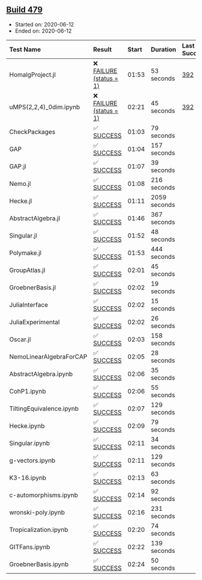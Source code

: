 ## [Build 479](https://oscarci.mathematik.uni-kl.de/job/oscar-julia-1.4/479/)

* Started on: 2020-06-12
* Ended on: 2020-06-12

| Test Name    | Result | Start | Duration | Last Success | First Failure |
|:-------------|:-------|:------|:---------|:-------------|:--------------|
| HomalgProject.jl | ❌ [FAILURE (status = 1)](https://oscarci.mathematik.uni-kl.de/job/oscar-julia-1.4/479/artifact/logs/build-479/HomalgProject.jl.log) | 01:53 | 53 seconds | [392](https://oscarci.mathematik.uni-kl.de/job/oscar-julia-1.4/392/) | [393](https://oscarci.mathematik.uni-kl.de/job/oscar-julia-1.4/393/) |
| uMPS(2,2,4)_0dim.ipynb | ❌ [FAILURE (status = 1)](https://oscarci.mathematik.uni-kl.de/job/oscar-julia-1.4/479/artifact/logs/build-479/uMPS-2-2-4-_0dim.ipynb.log) | 02:21 | 45 seconds | [392](https://oscarci.mathematik.uni-kl.de/job/oscar-julia-1.4/392/) | [393](https://oscarci.mathematik.uni-kl.de/job/oscar-julia-1.4/393/) |
| CheckPackages | ✅ [SUCCESS](https://oscarci.mathematik.uni-kl.de/job/oscar-julia-1.4/479/artifact/logs/build-479/CheckPackages.log) | 01:03 | 79 seconds |  |  |
| GAP | ✅ [SUCCESS](https://oscarci.mathematik.uni-kl.de/job/oscar-julia-1.4/479/artifact/logs/build-479/GAP.log) | 01:04 | 157 seconds |  |  |
| GAP.jl | ✅ [SUCCESS](https://oscarci.mathematik.uni-kl.de/job/oscar-julia-1.4/479/artifact/logs/build-479/GAP.jl.log) | 01:07 | 39 seconds |  |  |
| Nemo.jl | ✅ [SUCCESS](https://oscarci.mathematik.uni-kl.de/job/oscar-julia-1.4/479/artifact/logs/build-479/Nemo.jl.log) | 01:08 | 216 seconds |  |  |
| Hecke.jl | ✅ [SUCCESS](https://oscarci.mathematik.uni-kl.de/job/oscar-julia-1.4/479/artifact/logs/build-479/Hecke.jl.log) | 01:11 | 2059 seconds |  |  |
| AbstractAlgebra.jl | ✅ [SUCCESS](https://oscarci.mathematik.uni-kl.de/job/oscar-julia-1.4/479/artifact/logs/build-479/AbstractAlgebra.jl.log) | 01:46 | 367 seconds |  |  |
| Singular.jl | ✅ [SUCCESS](https://oscarci.mathematik.uni-kl.de/job/oscar-julia-1.4/479/artifact/logs/build-479/Singular.jl.log) | 01:52 | 48 seconds |  |  |
| Polymake.jl | ✅ [SUCCESS](https://oscarci.mathematik.uni-kl.de/job/oscar-julia-1.4/479/artifact/logs/build-479/Polymake.jl.log) | 01:53 | 444 seconds |  |  |
| GroupAtlas.jl | ✅ [SUCCESS](https://oscarci.mathematik.uni-kl.de/job/oscar-julia-1.4/479/artifact/logs/build-479/GroupAtlas.jl.log) | 02:01 | 45 seconds |  |  |
| GroebnerBasis.jl | ✅ [SUCCESS](https://oscarci.mathematik.uni-kl.de/job/oscar-julia-1.4/479/artifact/logs/build-479/GroebnerBasis.jl.log) | 02:02 | 19 seconds |  |  |
| JuliaInterface | ✅ [SUCCESS](https://oscarci.mathematik.uni-kl.de/job/oscar-julia-1.4/479/artifact/logs/build-479/JuliaInterface.log) | 02:02 | 15 seconds |  |  |
| JuliaExperimental | ✅ [SUCCESS](https://oscarci.mathematik.uni-kl.de/job/oscar-julia-1.4/479/artifact/logs/build-479/JuliaExperimental.log) | 02:02 | 26 seconds |  |  |
| Oscar.jl | ✅ [SUCCESS](https://oscarci.mathematik.uni-kl.de/job/oscar-julia-1.4/479/artifact/logs/build-479/Oscar.jl.log) | 02:03 | 158 seconds |  |  |
| NemoLinearAlgebraForCAP | ✅ [SUCCESS](https://oscarci.mathematik.uni-kl.de/job/oscar-julia-1.4/479/artifact/logs/build-479/NemoLinearAlgebraForCAP.log) | 02:05 | 28 seconds |  |  |
| AbstractAlgebra.ipynb | ✅ [SUCCESS](https://oscarci.mathematik.uni-kl.de/job/oscar-julia-1.4/479/artifact/logs/build-479/AbstractAlgebra.ipynb.log) | 02:06 | 35 seconds |  |  |
| CohP1.ipynb | ✅ [SUCCESS](https://oscarci.mathematik.uni-kl.de/job/oscar-julia-1.4/479/artifact/logs/build-479/CohP1.ipynb.log) | 02:06 | 55 seconds |  |  |
| TiltingEquivalence.ipynb | ✅ [SUCCESS](https://oscarci.mathematik.uni-kl.de/job/oscar-julia-1.4/479/artifact/logs/build-479/TiltingEquivalence.ipynb.log) | 02:07 | 129 seconds |  |  |
| Hecke.ipynb | ✅ [SUCCESS](https://oscarci.mathematik.uni-kl.de/job/oscar-julia-1.4/479/artifact/logs/build-479/Hecke.ipynb.log) | 02:09 | 79 seconds |  |  |
| Singular.ipynb | ✅ [SUCCESS](https://oscarci.mathematik.uni-kl.de/job/oscar-julia-1.4/479/artifact/logs/build-479/Singular.ipynb.log) | 02:11 | 34 seconds |  |  |
| g-vectors.ipynb | ✅ [SUCCESS](https://oscarci.mathematik.uni-kl.de/job/oscar-julia-1.4/479/artifact/logs/build-479/g-vectors.ipynb.log) | 02:11 | 129 seconds |  |  |
| K3-16.ipynb | ✅ [SUCCESS](https://oscarci.mathematik.uni-kl.de/job/oscar-julia-1.4/479/artifact/logs/build-479/K3-16.ipynb.log) | 02:13 | 63 seconds |  |  |
| c-automorphisms.ipynb | ✅ [SUCCESS](https://oscarci.mathematik.uni-kl.de/job/oscar-julia-1.4/479/artifact/logs/build-479/c-automorphisms.ipynb.log) | 02:14 | 92 seconds |  |  |
| wronski-poly.ipynb | ✅ [SUCCESS](https://oscarci.mathematik.uni-kl.de/job/oscar-julia-1.4/479/artifact/logs/build-479/wronski-poly.ipynb.log) | 02:16 | 231 seconds |  |  |
| Tropicalization.ipynb | ✅ [SUCCESS](https://oscarci.mathematik.uni-kl.de/job/oscar-julia-1.4/479/artifact/logs/build-479/Tropicalization.ipynb.log) | 02:20 | 74 seconds |  |  |
| GITFans.ipynb | ✅ [SUCCESS](https://oscarci.mathematik.uni-kl.de/job/oscar-julia-1.4/479/artifact/logs/build-479/GITFans.ipynb.log) | 02:22 | 139 seconds |  |  |
| GroebnerBasis.ipynb | ✅ [SUCCESS](https://oscarci.mathematik.uni-kl.de/job/oscar-julia-1.4/479/artifact/logs/build-479/GroebnerBasis.ipynb.log) | 02:24 | 50 seconds |  |  |
